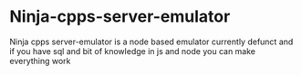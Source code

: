 # Ninja-cpps-server-emulator
Ninja cpps server-emulator is a node based emulator currently defunct and if you have sql and bit of knowledge in js and node you can make everything work
